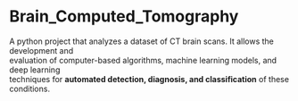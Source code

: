 # Brain_Computed_Tomography
A python project that analyzes a dataset of CT brain scans. It allows the development and  
evaluation of computer-based algorithms, machine learning models, and deep learning  
techniques for **automated detection, diagnosis, and classification** of these conditions.


